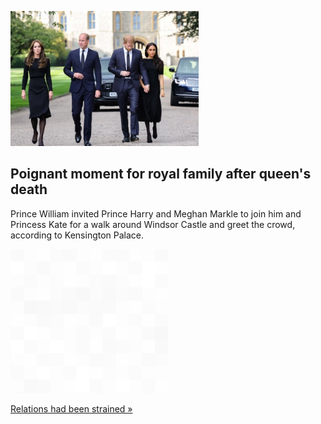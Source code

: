 
![Poignant moment for royal family after queen's death](./20220911115721.png)
## Poignant moment for royal family after queen's death

Prince William invited Prince Harry and Meghan Markle to join him and Princess Kate for a walk around Windsor Castle and greet the crowd, according to Kensington Palace.

![pic](../square_bg.png)

[Relations had been strained »](https://www.yahoo.com/entertainment/prince-william-invited-harry-meghan-171004497.html)
